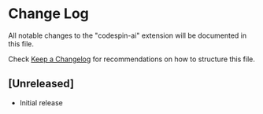 # Change Log

All notable changes to the "codespin-ai" extension will be documented in this file.

Check [Keep a Changelog](http://keepachangelog.com/) for recommendations on how to structure this file.

## [Unreleased]

- Initial release